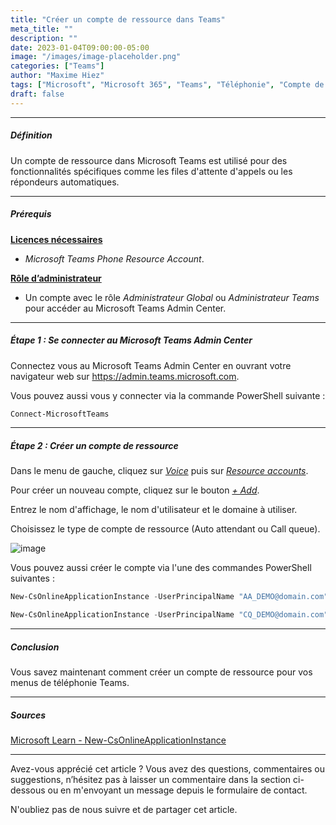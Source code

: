 ```yaml
---
title: "Créer un compte de ressource dans Teams"
meta_title: ""
description: ""
date: 2023-01-04T09:00:00-05:00
image: "/images/image-placeholder.png"
categories: ["Teams"]
author: "Maxime Hiez"
tags: ["Microsoft", "Microsoft 365", "Teams", "Téléphonie", "Compte de ressource", "Direct Routing", "Calling Plan", "Operator Connect", "PowerShell"]
draft: false
---
```

---

##### Définition
Un compte de ressource dans Microsoft Teams est utilisé pour des fonctionnalités spécifiques comme les files d'attente d'appels ou les répondeurs automatiques.

---

##### Prérequis
**<u>Licences nécessaires</u>**
- *Microsoft Teams Phone Resource Account*.

**<u>Rôle d’administrateur</u>**
- Un compte avec le rôle *Administrateur Global* ou *Administrateur Teams* pour accéder au Microsoft Teams Admin Center.

---

##### Étape 1 : Se connecter au Microsoft Teams Admin Center
Connectez vous au Microsoft Teams Admin Center en ouvrant votre navigateur web sur https://admin.teams.microsoft.com.

Vous pouvez aussi vous y connecter via la commande PowerShell suivante :
```powershell
Connect-MicrosoftTeams
```

---

##### Étape 2 : Créer un compte de ressource
Dans le menu de gauche, cliquez sur *<u>Voice</u>* puis sur *<u>Resource accounts</u>*.

Pour créer un nouveau compte, cliquez sur le bouton *<u>+ Add</u>*.

Entrez le nom d'affichage, le nom d'utilisateur et le domaine à utiliser.

Choisissez le type de compte de ressource (Auto attendant ou Call queue).

![image](/images/teams/teams_ressacc-001.png)

Vous pouvez aussi créer le compte via l'une des commandes PowerShell suivantes :
```powershell
New-CsOnlineApplicationInstance -UserPrincipalName "AA_DEMO@domain.com" -ApplicationId "ce933385-9390-45d1-9512-c8d228074e07" -DisplayName "AA_DEMO"

New-CsOnlineApplicationInstance -UserPrincipalName "CQ_DEMO@domain.com" -ApplicationId "11cd3e2e-fccb-42ad-ad00-878b93575e07" -DisplayName "CQ_DEMO"
```

---

##### Conclusion
Vous savez maintenant comment créer un compte de ressource pour vos menus de téléphonie Teams.

---

##### Sources
[Microsoft Learn - New-CsOnlineApplicationInstance](https://learn.microsoft.com/fr-ca/powershell/module/teams/new-csonlineapplicationinstance?view=teams-ps)

---


Avez-vous apprécié cet article ? Vous avez des questions, commentaires ou suggestions, n’hésitez pas à laisser un commentaire dans la section ci-dessous ou en m'envoyant un message depuis le formulaire de contact.

N'oubliez pas de nous suivre et de partager cet article.